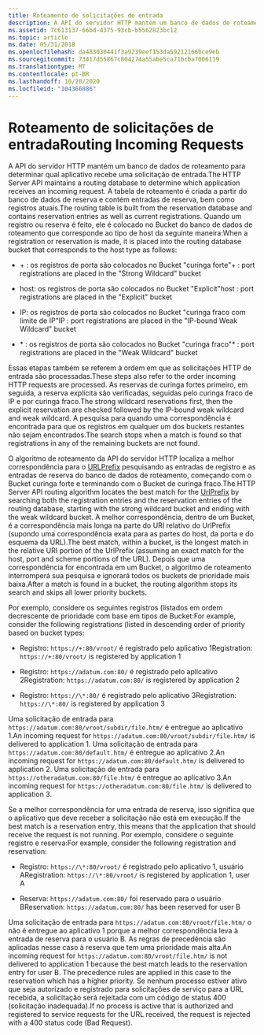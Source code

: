 ```yaml
---
title: Roteamento de solicitações de entrada
description: A API do servidor HTTP mantém um banco de dados de roteamento para determinar qual aplicativo recebe uma solicitação de entrada.
ms.assetid: 7c613137-66bd-4375-93cb-b5562823bc12
ms.topic: article
ms.date: 05/31/2018
ms.openlocfilehash: da483030441f3a9239eef153da59212166bce9eb
ms.sourcegitcommit: 73417d55867c804274a55abe5ca71bcba7006119
ms.translationtype: MT
ms.contentlocale: pt-BR
ms.lasthandoff: 10/20/2020
ms.locfileid: "104366886"
---
```

# <a name="routing-incoming-requests"></a><span data-ttu-id="5288c-103">Roteamento de solicitações de entrada</span><span class="sxs-lookup"><span data-stu-id="5288c-103">Routing Incoming Requests</span></span>

<span data-ttu-id="5288c-104">A API do servidor HTTP mantém um banco de dados de roteamento para determinar qual aplicativo recebe uma solicitação de entrada.</span><span class="sxs-lookup"><span data-stu-id="5288c-104">The HTTP Server API maintains a routing database to determine which application receives an incoming request.</span></span> <span data-ttu-id="5288c-105">A tabela de roteamento é criada a partir do banco de dados de reserva e contém entradas de reserva, bem como registros atuais.</span><span class="sxs-lookup"><span data-stu-id="5288c-105">The routing table is built from the reservation database and contains reservation entries as well as current registrations.</span></span> <span data-ttu-id="5288c-106">Quando um registro ou reserva é feito, ele é colocado no Bucket do banco de dados de roteamento que corresponde ao tipo de host da seguinte maneira:</span><span class="sxs-lookup"><span data-stu-id="5288c-106">When a registration or reservation is made, it is placed into the routing database bucket that corresponds to the host type as follows:</span></span>

-   <span data-ttu-id="5288c-107">\+ : os registros de porta são colocados no Bucket "curinga forte"</span><span class="sxs-lookup"><span data-stu-id="5288c-107">\+ : port registrations are placed in the "Strong Wildcard" bucket</span></span>

-   <span data-ttu-id="5288c-108">host: os registros de porta são colocados no Bucket "Explicit"</span><span class="sxs-lookup"><span data-stu-id="5288c-108">host : port registrations are placed in the "Explicit" bucket</span></span>

-   <span data-ttu-id="5288c-109">IP: os registros de porta são colocados no Bucket "curinga fraco com limite de IP"</span><span class="sxs-lookup"><span data-stu-id="5288c-109">IP : port registrations are placed in the "IP-bound Weak Wildcard" bucket</span></span>

-   <span data-ttu-id="5288c-110">\* : os registros de porta são colocados no Bucket "curinga fraco"</span><span class="sxs-lookup"><span data-stu-id="5288c-110">\* : port registrations are placed in the "Weak Wildcard" bucket</span></span>

<span data-ttu-id="5288c-111">Essas etapas também se referem à ordem em que as solicitações HTTP de entrada são processadas.</span><span class="sxs-lookup"><span data-stu-id="5288c-111">These steps also refer to the order incoming HTTP requests are processed.</span></span> <span data-ttu-id="5288c-112">As reservas de curinga fortes primeiro, em seguida, a reserva explícita são verificadas, seguidas pelo curinga fraco de IP e por curinga fraco.</span><span class="sxs-lookup"><span data-stu-id="5288c-112">The strong wildcard reservations first, then the explicit reservation are checked followed by the IP-bound weak wildcard and weak wildcard.</span></span> <span data-ttu-id="5288c-113">A pesquisa para quando uma correspondência é encontrada para que os registros em qualquer um dos buckets restantes não sejam encontrados.</span><span class="sxs-lookup"><span data-stu-id="5288c-113">The search stops when a match is found so that registrations in any of the remaining buckets are not found.</span></span>

<span data-ttu-id="5288c-114">O algoritmo de roteamento da API do servidor HTTP localiza a melhor correspondência para o [URLPrefix](urlprefix-strings.md) pesquisando as entradas de registro e as entradas de reserva do banco de dados de roteamento, começando com o Bucket curinga forte e terminando com o Bucket de curinga fraco.</span><span class="sxs-lookup"><span data-stu-id="5288c-114">The HTTP Server API routing algorithm locates the best match for the [UrlPrefix](urlprefix-strings.md) by searching both the registration entries and the reservation entries of the routing database, starting with the strong wildcard bucket and ending with the weak wildcard bucket.</span></span> <span data-ttu-id="5288c-115">A melhor correspondência, dentro de um Bucket, é a correspondência mais longa na parte do URI relativo do UrlPrefix (supondo uma correspondência exata para as partes do host, da porta e do esquema da URL).</span><span class="sxs-lookup"><span data-stu-id="5288c-115">The best match, within a bucket, is the longest match in the relative URI portion of the UrlPrefix (assuming an exact match for the host, port and scheme portions of the URL).</span></span> <span data-ttu-id="5288c-116">Depois que uma correspondência for encontrada em um Bucket, o algoritmo de roteamento interromperá sua pesquisa e ignorará todos os buckets de prioridade mais baixa.</span><span class="sxs-lookup"><span data-stu-id="5288c-116">After a match is found in a bucket, the routing algorithm stops its search and skips all lower priority buckets.</span></span>

<span data-ttu-id="5288c-117">Por exemplo, considere os seguintes registros (listados em ordem decrescente de prioridade com base em tipos de Bucket:</span><span class="sxs-lookup"><span data-stu-id="5288c-117">For example, consider the following registrations (listed in descending order of priority based on bucket types:</span></span>

-   <span data-ttu-id="5288c-118">Registro: `https://+:80/vroot/` é registrado pelo aplicativo 1</span><span class="sxs-lookup"><span data-stu-id="5288c-118">Registration: `https://+:80/vroot/` is registered by application 1</span></span>

-   <span data-ttu-id="5288c-119">Registro: `https://adatum.com:80/` é registrado pelo aplicativo 2</span><span class="sxs-lookup"><span data-stu-id="5288c-119">Registration: `https://adatum.com:80/` is registered by application 2</span></span>

-   <span data-ttu-id="5288c-120">Registro: `https://\*:80/` é registrado pelo aplicativo 3</span><span class="sxs-lookup"><span data-stu-id="5288c-120">Registration: `https://\*:80/` is registered by application 3</span></span>

<span data-ttu-id="5288c-121">Uma solicitação de entrada para `https://adatum.com:80/vroot/subdir/file.htm/` é entregue ao aplicativo 1.</span><span class="sxs-lookup"><span data-stu-id="5288c-121">An incoming request for `https://adatum.com:80/vroot/subdir/file.htm/` is delivered to application 1.</span></span> <span data-ttu-id="5288c-122">Uma solicitação de entrada para `https://adatum.com:80/default.htm/` é entregue ao aplicativo 2.</span><span class="sxs-lookup"><span data-stu-id="5288c-122">An incoming request for `https://adatum.com:80/default.htm/` is delivered to application 2.</span></span> <span data-ttu-id="5288c-123">Uma solicitação de entrada para `https://otheradatum.com:80/file.htm/` é entregue ao aplicativo 3.</span><span class="sxs-lookup"><span data-stu-id="5288c-123">An incoming request for `https://otheradatum.com:80/file.htm/` is delivered to application 3.</span></span>

<span data-ttu-id="5288c-124">Se a melhor correspondência for uma entrada de reserva, isso significa que o aplicativo que deve receber a solicitação não está em execução.</span><span class="sxs-lookup"><span data-stu-id="5288c-124">If the best match is a reservation entry, this means that the application that should receive the request is not running.</span></span> <span data-ttu-id="5288c-125">Por exemplo, considere o seguinte registro e reserva:</span><span class="sxs-lookup"><span data-stu-id="5288c-125">For example, consider the following registration and reservation:</span></span>

-   <span data-ttu-id="5288c-126">Registro: `https://\*:80/vroot/` é registrado pelo aplicativo 1, usuário A</span><span class="sxs-lookup"><span data-stu-id="5288c-126">Registration: `https://\*:80/vroot/` is registered by application 1, user A</span></span>

-   <span data-ttu-id="5288c-127">Reserva: `https://adatum.com:80/` foi reservado para o usuário B</span><span class="sxs-lookup"><span data-stu-id="5288c-127">Reservation: `https://adatum.com:80/` has been reserved for user B</span></span>

<span data-ttu-id="5288c-128">Uma solicitação de entrada para `https://adatum.com:80/vroot/file.htm/` o não é entregue ao aplicativo 1 porque a melhor correspondência leva à entrada de reserva para o usuário B. As regras de precedência são aplicadas nesse caso à reserva que tem uma prioridade mais alta.</span><span class="sxs-lookup"><span data-stu-id="5288c-128">An incoming request for `https://adatum.com:80/vroot/file.htm/` is not delivered to application 1 because the best match leads to the reservation entry for user B. The precedence rules are applied in this case to the reservation which has a higher priority.</span></span> <span data-ttu-id="5288c-129">Se nenhum processo estiver ativo que seja autorizado e registrado para solicitações de serviço para a URL recebida, a solicitação será rejeitada com um código de status 400 (solicitação inadequada).</span><span class="sxs-lookup"><span data-stu-id="5288c-129">If no process is active that is authorized and registered to service requests for the URL received, the request is rejected with a 400 status code (Bad Request).</span></span>

 

 




